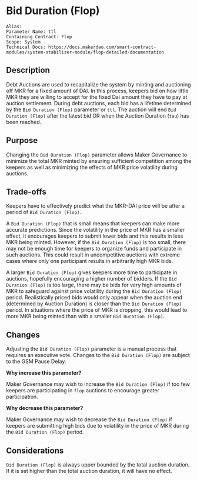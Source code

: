 
# Bid Duration (Flop)

```
Alias: 
Parameter Name: ttl
Containing Contract: Flop
Scope: System
Technical Docs: https://docs.makerdao.com/smart-contract-modules/system-stabilizer-module/flop-detailed-documentation 
```

## Description
Debt Auctions are used to recapitalize the system by minting and auctioning off MKR for a fixed amount of DAI. In this process, keepers bid on how little MKR they are willing to accept for the fixed Dai amount they have to pay at auction settlement. During debt auctions, each bid has a lifetime determined by the `Bid Duration (Flop)` parameter or `ttl`. The auction will end `Bid Duration (Flop)` after the latest bid OR when the Auction Duration (`tau`) has been reached. 


## Purpose
Changing the `Bid Duration (Flop)` parameter allows Maker Governance to minimize the total MKR minted by ensuring sufficient competition among the keepers as well as minimizing the effects of MKR price volatility during auctions. 


## Trade-offs
Keepers have to effectively predict what the MKR-DAI price will be after a period of `Bid Duration (Flop)`.

A `Bid Duration (Flop)` that is small means that keepers can make more accurate predictions. Since the volatility in the price of MKR has a smaller effect, it encourages keepers to submit lower bids and this results in less MKR being minted. However, if the `Bid Duration (Flop)` is too small, there may not be enough time for keepers to organize funds and participate in such auctions. This could result in uncompetitive auctions with extreme cases where only one participant results in arbitrarily high MKR bids.
	
A larger `Bid Duration (Flop)` gives keepers more time to participate in auctions, hopefully encouraging a higher number of bidders. If the `Bid Duration (Flop)` is too large, there may be bids for very high amounts of MKR to safeguard against price volatility during the `Bid Duration (Flop)` period. Realistically priced bids would only appear when the auction end (determined by Auction Duration) is closer than the `Bid Duration (Flop)` period. In situations where the price of MKR is dropping, this would lead to more MKR being minted than with a smaller `Bid Duration (Flop)`.


## Changes
Adjusting the `Bid Duration (Flop)` parameter is a manual process that requires an executive vote. Changes to the `Bid Duration (Flop)` are subject to the GSM Pause Delay.

**Why increase this parameter?**

Maker Governance may wish to increase the `Bid Duration (Flop)` if too few keepers are participating in `flop` auctions to encourage greater participation.

**Why decrease this parameter?**

Maker Governance may wish to decrease the `Bid Duration (Flop)` if keepers are submitting high bids due to volatility in the price of MKR during the `Bid Duration (Flop)` period.



## Considerations
`Bid Duration (Flop)` is always upper bounded by the total auction duration. If it is set higher than the total auction duration, it will have no effect. 

